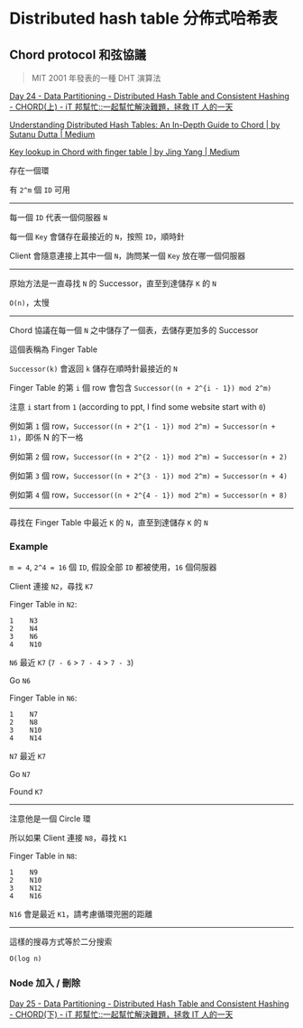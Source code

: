 # Distributed hash table 分佈式哈希表

## Chord protocol 和弦協議

> MIT 2001 年發表的一種 DHT 演算法

[Day 24 - Data Partitioning - Distributed Hash Table and Consistent Hashing - CHORD(上) - iT 邦幫忙::一起幫忙解決難題，拯救 IT 人的一天](https://ithelp.ithome.com.tw/articles/10226592)

[Understanding Distributed Hash Tables: An In-Depth Guide to Chord | by Sutanu Dutta | Medium](https://medium.com/@sutanu3011/uncover-the-mystery-of-chord-56f8d216b7e0)

[Key lookup in Chord with finger table | by Jing Yang | Medium](https://medium.com/@jingyang_56841/key-lookup-in-chord-with-finger-table-c0179bafae13)

存在一個環

有 `2^m` 個 `ID` 可用

---

每一個 `ID` 代表一個伺服器 `N`

每一個 `Key` 會儲存在最接近的 `N`，按照 `ID`，順時針

Client 會隨意連接上其中一個 `N`，詢問某一個 `Key` 放在哪一個伺服器

---

原始方法是一直尋找 `N` 的 Successor，直至到達儲存 `K` 的 `N`

`O(n)`，太慢

---

Chord 協議在每一個 `N` 之中儲存了一個表，去儲存更加多的 Successor

這個表稱為 Finger Table

`Successor(k)` 會返回 `k` 儲存在順時針最接近的 `N`

Finger Table 的第 `i` 個 row 會包含 `Successor((n + 2^{i - 1}) mod 2^m)`

注意 `i` start from `1` (according to ppt, I find some website start with `0`)

例如第 `1` 個 row，`Successor((n + 2^{1 - 1}) mod 2^m) = Successor(n + 1)`，即係 N 的下一格

例如第 `2` 個 row，`Successor((n + 2^{2 - 1}) mod 2^m) = Successor(n + 2)`

例如第 `3` 個 row，`Successor((n + 2^{3 - 1}) mod 2^m) = Successor(n + 4)`

例如第 `4` 個 row，`Successor((n + 2^{4 - 1}) mod 2^m) = Successor(n + 8)`

---

尋找在 Finger Table 中最近 `K` 的 `N`，直至到達儲存 `K` 的 `N`

### Example

`m = 4`, `2^4 = 16` 個 `ID`, 假設全部 `ID` 都被使用，`16` 個伺服器

Client 連接 `N2`，尋找 `K7`

Finger Table in `N2`:

```
1    N3
2    N4
3    N6
4    N10
```

`N6` 最近 `K7` (`7 - 6` > `7 - 4` > `7 - 3`)

Go `N6`

Finger Table in `N6`:

```
1    N7
2    N8
3    N10
4    N14
```

`N7` 最近 `K7`

Go `N7`

Found `K7`

---

注意他是一個 Circle 環

所以如果 Client 連接 `N8`，尋找 `K1`

Finger Table in `N8`:

```
1    N9
2    N10
3    N12
4    N16
```

`N16` 會是最近 `K1`，請考慮循環兜圈的距離

---

這樣的搜尋方式等於二分搜索

`O(log n)`

### Node 加入 / 刪除

[Day 25 - Data Partitioning - Distributed Hash Table and Consistent Hashing - CHORD(下) - iT 邦幫忙::一起幫忙解決難題，拯救 IT 人的一天](https://ithelp.ithome.com.tw/articles/10226984)



